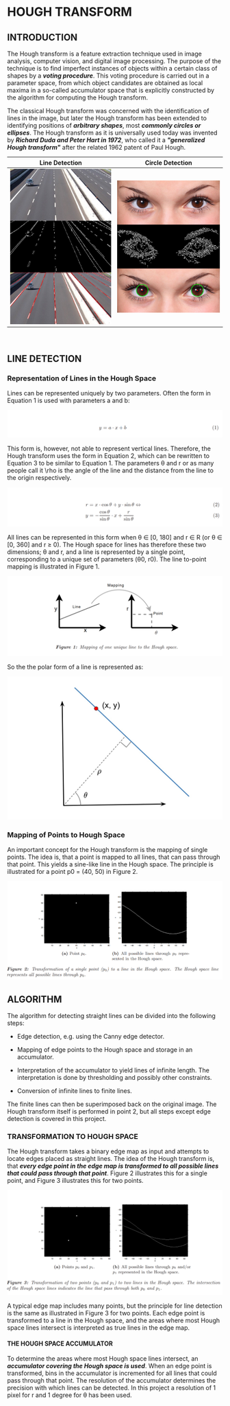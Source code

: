 # HOUGH TRANSFORM


## INTRODUCTION

The Hough transform is a feature extraction technique used in image analysis, computer vision, and digital image processing. The purpose of the technique is to find imperfect instances of objects within a certain class of shapes by a ***voting procedure***. This voting procedure is carried out in a parameter space, from which object candidates are obtained as local maxima in a so-called accumulator space that is explicitly constructed by the algorithm for computing the Hough transform.

The classical Hough transform was concerned with the identification of lines in the image, but later the Hough transform has been extended to identifying positions of ***arbitrary shapes***, most ***commonly circles or ellipses***. The Hough transform as it is universally used today was invented by ***Richard Duda and Peter Hart in 1972***, who called it a ***"generalized Hough transform"*** after the related 1962 patent of Paul Hough.

Line Detection             |  Circle Detection
:-------------------------:|:-------------------------:
![](assets/README/1.jpg)   |  ![](assets/README/2.jpg)
<br>


## LINE DETECTION

### Representation of Lines in the Hough Space

Lines can be represented uniquely by two parameters. Often the form in Equation 1 is used with parameters a and b:

![](assets/README/3.png)

This form is, however, not able to represent vertical lines. Therefore, the Hough transform uses the form in Equation 2, which can be rewritten to Equation 3 to be similar to Equation 1. The parameters θ and r or as many people call it \rho is the angle of the line and the distance from the line to the origin respectively.

![](assets/README/4.png)

All lines can be represented in this form when θ ∈ [0, 180] and r ∈ R (or θ ∈ [0, 360] and r ≥ 0). The Hough space for lines has therefore these two dimensions; θ and r, and a line is represented by a single point, corresponding to a unique set of parameters (θ0, r0). The line to-point mapping is illustrated in Figure 1.

![](assets/README/5.png)

So the the polar form of a line is represented as:

![](assets/README/8.jpg)



### Mapping of Points to Hough Space

An important concept for the Hough transform is the mapping of single points. The idea is, that a point is mapped to all lines, that can pass through that point. This yields a sine-like line in the Hough space. The principle is illustrated for a point p0 = (40, 50) in Figure 2.

![](assets/README/6.png)


## ALGORITHM

The algorithm for detecting straight lines can be divided into the following steps:

* Edge detection, e.g. using the Canny edge detector.

* Mapping of edge points to the Hough space and storage in an accumulator.

* Interpretation of the accumulator to yield lines of infinite length. The interpretation is done by thresholding and possibly other constraints.

* Conversion of infinite lines to finite lines.

The finite lines can then be superimposed back on the original image. The Hough transform itself is performed in point 2, but all steps except edge detection is covered in this project.

### TRANSFORMATION TO HOUGH SPACE

The Hough transform takes a binary edge map as input and attempts to locate edges placed as straight lines. The idea of the Hough transform is, that ***every edge point in the edge map is transformed to all possible lines that could pass through that point***. Figure 2 illustrates this for a single point, and Figure 3 illustrates this for two points.

![](assets/README/7.png)

A typical edge map includes many points, but the principle for line detection is the same as illustrated in Figure 3 for two points. Each edge point is transformed to a line in the Hough space, and the areas where most Hough space lines intersect is interpreted as true lines in the edge map.

####  THE HOUGH SPACE ACCUMULATOR

To determine the areas where most Hough space lines intersect, an ***accumulator covering the Hough space is used***. When an edge point is transformed, bins in the accumulator is incremented for all lines that could pass through that point. The resolution of the accumulator determines the precision with which lines can be detected. In this project a resolution of 1 pixel for r and 1 degree for θ has been used.


































